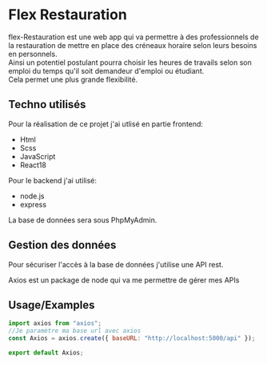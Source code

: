 
# Flex Restauration

flex-Restauration est une web app qui va permettre à des professionnels de la restauration de mettre en place des créneaux horaire selon leurs besoins en personnels.<br> 
Ainsi un potentiel postulant pourra choisir les heures de travails selon son emploi du temps qu'il soit demandeur d'emploi ou étudiant.<br>Cela permet une plus grande flexibilité.


## Techno utilisés

Pour la réalisation de ce projet j'ai utlisé en partie frontend:

* Html
* Scss
* JavaScript
* React18

Pour le backend j'ai utilisé:

* node.js
* express

La base de données sera sous PhpMyAdmin.


## Gestion des données


Pour sécuriser l'accès à la base de données j'utilise une API rest.<br>

Axios est un package de node qui va me permettre de gérer mes APIs


## Usage/Examples

```javascript
import axios from "axios";
//Je paramètre ma base url avec axios
const Axios = axios.create({ baseURL: "http://localhost:5000/api" });

export default Axios;
```



